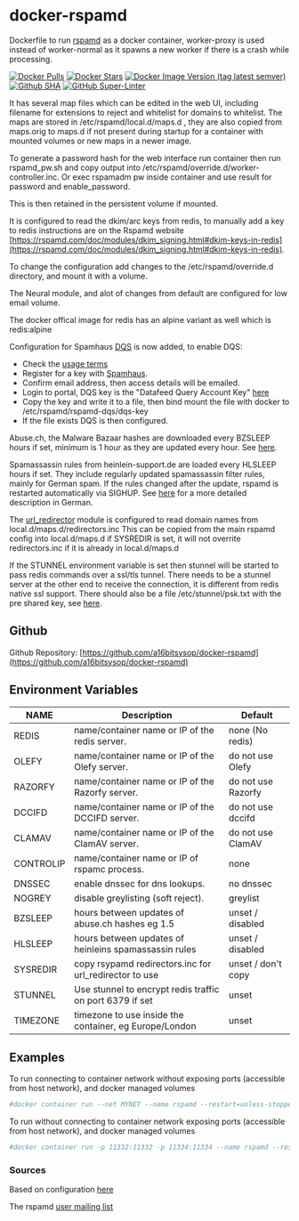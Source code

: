 # docker-rspamd
Dockerfile to run [rspamd](https://rspamd.com/) as a docker container, worker-proxy is used instead of worker-normal as it spawns a new worker if there is a crash while processing.

[![Docker Pulls](https://img.shields.io/docker/pulls/a16bitsysop/rspamd.svg?style=plastic)](https://hub.docker.com/r/a16bitsysop/rspamd/)
[![Docker Stars](https://img.shields.io/docker/stars/a16bitsysop/rspamd.svg?style=plastic)](https://hub.docker.com/r/a16bitsysop/rspamd/)
[![Docker Image Version (tag latest semver)](https://img.shields.io/docker/v/a16bitsysop/rspamd/latest?style=plastic)](https://hub.docker.com/r/a16bitsysop/rspamd/)
[![Github SHA](https://img.shields.io/badge/dynamic/json?style=plastic&color=orange&label=Github%20SHA&query=object.sha&url=https%3A%2F%2Fapi.github.com%2Frepos%2Fa16bitsysop%2Fdocker-rspamd%2Fgit%2Frefs%2Fheads%2Fmain)](https://github.com/a16bitsysop/docker-rspamd)
[![GitHub Super-Linter](https://github.com/a16bitsysop/docker-rspamd/workflows/Super-Linter/badge.svg)](https://github.com/marketplace/actions/super-linter)

It has several map files which can be edited in the web UI, including filename for extensions to reject and whitelist for domains to whitelist.  The maps are stored in /etc/rspamd/local.d/maps.d , they are also copied from maps.orig to maps.d if not present during startup for a container with mounted volumes or new maps in a newer image.

To generate a password hash for the web interface run container then run rspamd_pw.sh and copy output into /etc/rspamd/override.d/worker-controller.inc.  Or exec rspamadm pw inside container and use result for password and enable_password.

This is then retained in the persistent volume if mounted.

It is configured to read the dkim/arc keys from redis, to manually add a key to redis instructions are on the Rspamd website [https://rspamd.com/doc/modules/dkim_signing.html#dkim-keys-in-redis](https://rspamd.com/doc/modules/dkim_signing.html#dkim-keys-in-redis).

To change the configuration add changes to the /etc/rspamd/override.d directory, and mount it with a volume.

The Neural module, and alot of changes from default are configured for low email volume.

The docker offical image for redis has an alpine variant as well which is redis:alpine

Configuration for Spamhaus [DQS](https://github.com/spamhaus/rspamd-dqs) is now added, to enable DQS:

* Check the [usage terms](https://www.spamhaus.org/organization/dnsblusage/)
* Register for a key with [Spamhaus](https://www.spamhaustech.com/dqs/).
* Confirm email address, then access details will be emailed.
* Login to portal, DQS key is the "Datafeed Query Account Key" [here](https://portal.spamhaustech.com/manuals/dqs)
* Copy the key and write it to a file, then bind mount the file with docker to /etc/rspamd/rspamd-dqs/dqs-key
* If the file exists DQS is then configured.

Abuse.ch, the Malware Bazaar hashes are downloaded every BZSLEEP hours if set,
minimum is 1 hour as they are updated every hour.
See [here](https://bazaar.abuse.ch/).

Spamassassin rules from heinlein-support.de are loaded every HLSLEEP hours if set. They include
regularly updated spamassassin filter rules, mainly for German spam.
If the rules changed after the update, rspamd is restarted automatically via SIGHUP.
See [here](https://www.heinlein-support.de/blog/news/aktuelle-spamassassin-regeln-von-heinlein-support/) for a
more detailed description in German.

The [url_redirector](https://rspamd.com/doc/modules/url_redirector.html) module
is configured to read domain names from local.d/maps.d/redirectors.inc
This can be copied from the main rspamd config into local.d/maps.d if SYSREDIR
is set, it will not overrite redirectors.inc if it is already in local.d/maps.d

If the STUNNEL environment variable is set then stunnel will be started to pass
redis commands over a ssl/tls tunnel.  There needs to be a stunnel server at the
other end to receive the connection, it is different from redis native ssl support.
There should also be a file /etc/stunnel/psk.txt with the pre shared key, see
[here](https://www.stunnel.org/auth.html).

## Github
Github Repository: [https://github.com/a16bitsysop/docker-rspamd](https://github.com/a16bitsysop/docker-rspamd)

## Environment Variables

| NAME      | Description                                              | Default            |
| --------- | -------------------------------------------------------- | ------------------ |
| REDIS     | name/container name or IP of the redis server.           | none (No redis)    |
| OLEFY     | name/container name or IP of the Olefy server.           | do not use Olefy   |
| RAZORFY   | name/container name or IP of the Razorfy server.         | do not use Razorfy |
| DCCIFD    | name/container name or IP of the DCCIFD server.          | do not use dccifd  |
| CLAMAV    | name/container name or IP of the ClamAV server.          | do not use ClamAV  |
| CONTROLIP | name/container name or IP of rspamc process.             | none               |
| DNSSEC    | enable dnssec for dns lookups.                           | no dnssec          |
| NOGREY    | disable greylisting (soft reject).                       | greylist           |
| BZSLEEP   | hours between updates of abuse.ch hashes eg 1.5          | unset / disabled   |
| HLSLEEP   | hours between updates of heinleins spamassassin rules    | unset / disabled   |
| SYSREDIR  | copy rsypamd redirectors.inc for url_redirector to use   | unset / don't copy |
| STUNNEL   | Use stunnel to encrypt redis traffic on port 6379 if set | unset              |
| TIMEZONE  | timezone to use inside the container, eg Europe/London   | unset              |

## Examples
To run connecting to container network without exposing ports (accessible from host network), and docker managed volumes
```bash
#docker container run --net MYNET --name rspamd --restart=unless-stopped --mount source=rspamd-var,target=/var/lib/rspamd --mount source=rspamd-over,target=/etc/rspamd/override.d -d a16bitsysop/rspamd
```

To run without connecting to container network exposing ports (accessible from host network), and docker managed volumes
```bash
#docker container run -p 11332:11332 -p 11334:11334 --name rspamd --restart=unless-stopped --mount source=rspamd-var,target=/var/lib/rspamd --mount source=rspamd-over,target=/etc/rspamd/override.d -d a16bitsysop/rspamd
```

### Sources
Based on configuration [here](https://thomas-leister.de/en/mailserver-debian-stretch/)

The rspamd [user mailing list](https://lists.rspamd.com/mailman/listinfo)
